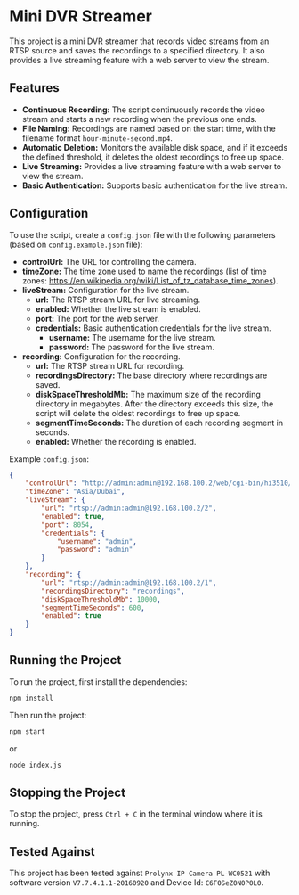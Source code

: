 # Mini DVR Streamer

This project is a mini DVR streamer that records video streams from an RTSP source and saves the recordings to a specified directory. It also provides a live streaming feature with a web server to view the stream.

## Features

- **Continuous Recording:** The script continuously records the video stream and starts a new recording when the previous one ends.
- **File Naming:** Recordings are named based on the start time, with the filename format `hour-minute-second.mp4`.
- **Automatic Deletion:** Monitors the available disk space, and if it exceeds the defined threshold, it deletes the oldest recordings to free up space.
- **Live Streaming:** Provides a live streaming feature with a web server to view the stream.
- **Basic Authentication:** Supports basic authentication for the live stream.

## Configuration

To use the script, create a `config.json` file with the following parameters (based on `config.example.json` file):

- **controlUrl:** The URL for controlling the camera.
- **timeZone:** The time zone used to name the recordings (list of time zones: https://en.wikipedia.org/wiki/List_of_tz_database_time_zones).
- **liveStream:** Configuration for the live stream.
  - **url:** The RTSP stream URL for live streaming.
  - **enabled:** Whether the live stream is enabled.
  - **port:** The port for the web server.
  - **credentials:** Basic authentication credentials for the live stream.
    - **username:** The username for the live stream.
    - **password:** The password for the live stream.
- **recording:** Configuration for the recording.
  - **url:** The RTSP stream URL for recording.
  - **recordingsDirectory:** The base directory where recordings are saved.
  - **diskSpaceThresholdMb:** The maximum size of the recording directory in megabytes. After the directory exceeds this size, the script will delete the oldest recordings to free up space.
  - **segmentTimeSeconds:** The duration of each recording segment in seconds.
  - **enabled:** Whether the recording is enabled.

Example `config.json`:

```json
{
    "controlUrl": "http://admin:admin@192.168.100.2/web/cgi-bin/hi3510/ptzctrl.cgi",
    "timeZone": "Asia/Dubai",
    "liveStream": {
        "url": "rtsp://admin:admin@192.168.100.2/2",
        "enabled": true,
        "port": 8054,
        "credentials": {
            "username": "admin",
            "password": "admin"
        }
    },
    "recording": {
        "url": "rtsp://admin:admin@192.168.100.2/1",
        "recordingsDirectory": "recordings",
        "diskSpaceThresholdMb": 10000,
        "segmentTimeSeconds": 600,
        "enabled": true
    }
}
```

## Running the Project

To run the project, first install the dependencies:

```bash
npm install
```

Then run the project:

```bash
npm start
```

or

```bash
node index.js
```

## Stopping the Project

To stop the project, press `Ctrl + C` in the terminal window where it is running.

## Tested Against

This project has been tested against `Prolynx IP Camera PL-WC0521` with software version `V7.7.4.1.1-20160920` and Device Id: `C6F0SeZ0N0P0L0`.
